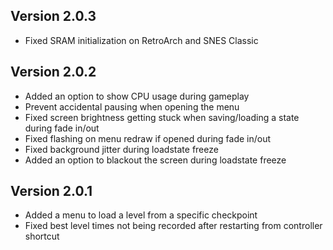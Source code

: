 
## Version 2.0.3
- Fixed SRAM initialization on RetroArch and SNES Classic

## Version 2.0.2
- Added an option to show CPU usage during gameplay
- Prevent accidental pausing when opening the menu
- Fixed screen brightness getting stuck when saving/loading a state during fade in/out
- Fixed flashing on menu redraw if opened during fade in/out
- Fixed background jitter during loadstate freeze
- Added an option to blackout the screen during loadstate freeze

## Version 2.0.1
- Added a menu to load a level from a specific checkpoint
- Fixed best level times not being recorded after restarting from controller shortcut

